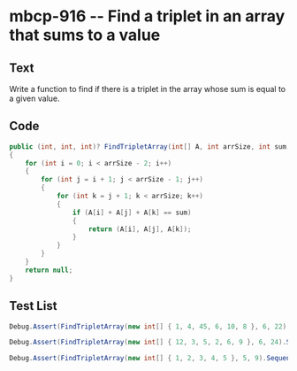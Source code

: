 # mbcp-916 -- Find a triplet in an array that sums to a value

## Text

Write a function to find if there is a triplet in the array whose sum is equal to a given value.

## Code

```csharp
public (int, int, int)? FindTripletArray(int[] A, int arrSize, int sum) 
{
    for (int i = 0; i < arrSize - 2; i++) 
    {
        for (int j = i + 1; j < arrSize - 1; j++) 
        {
            for (int k = j + 1; k < arrSize; k++) 
            {
                if (A[i] + A[j] + A[k] == sum) 
                {
                    return (A[i], A[j], A[k]);
                }
            }
        }
    }
    return null;
}
```

## Test List

```csharp
Debug.Assert(FindTripletArray(new int[] { 1, 4, 45, 6, 10, 8 }, 6, 22).SequenceEqual(new int[] { 4, 10, 8 }));
```

```csharp
Debug.Assert(FindTripletArray(new int[] { 12, 3, 5, 2, 6, 9 }, 6, 24).SequenceEqual(new int[] { 12, 3, 9 }));
```

```csharp
Debug.Assert(FindTripletArray(new int[] { 1, 2, 3, 4, 5 }, 5, 9).SequenceEqual(new int[] { 1, 3, 5 }));
```
